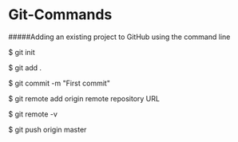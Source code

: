 # Git-Commands

#####Adding an existing project to GitHub using the command line

$ git init

$ git add .

$ git commit -m "First commit"

$ git remote add origin remote repository URL

$ git remote -v

$ git push origin master
